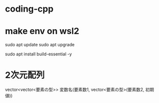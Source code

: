 # coding-cpp

# make env on wsl2
sudo apt update
sudo apt upgrade

sudo apt install build-essential -y

# 2次元配列
vector<vector<要素の型>> 変数名(要素数1, vector<要素の型>(要素数2, 初期値))
